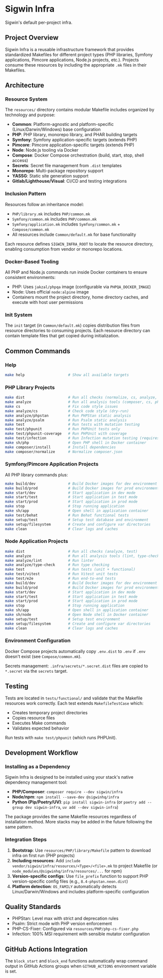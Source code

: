 # Sigwin Infra

Sigwin's default per-project infra.

## Project Overview

Sigwin Infra is a reusable infrastructure framework that provides standardized Makefiles for different project types (PHP libraries, Symfony applications, Pimcore applications, Node.js projects, etc.). Projects consume these resources by including the appropriate `.mk` files in their Makefiles.

## Architecture

### Resource System

The `resources/` directory contains modular Makefile includes organized by technology and purpose:

- **Common**: Platform-agnostic and platform-specific (Linux/Darwin/Windows) base configuration
- **PHP**: PHP library, monorepo library, and PHAR building targets
- **Symfony**: Symfony application-specific targets (extends PHP)
- **Pimcore**: Pimcore application-specific targets (extends PHP)
- **Node**: Node.js tooling via Docker
- **Compose**: Docker Compose orchestration (build, start, stop, shell access)
- **Secrets**: Secret file management from `.dist` templates
- **Monorepo**: Multi-package repository support
- **YASSG**: Static site generation support
- **Gitlab/Lighthouse/Visual**: CI/CD and testing integrations

### Inclusion Pattern

Resources follow an inheritance model:
- `PHP/library.mk` includes `PHP/common.mk`
- `Symfony/common.mk` includes `PHP/common.mk`
- `Symfony/application.mk` includes `Symfony/common.mk` + `Compose/common.mk`
- All resources include `Common/default.mk` for base functionality

Each resource defines `SIGWIN_INFRA_ROOT` to locate the resource directory, enabling consumption from vendor or monorepo locations.

### Docker-Based Tooling

All PHP and Node.js commands run inside Docker containers to ensure consistent environments:
- PHP: Uses `jakzal/phpqa` image (configurable via `PHPQA_DOCKER_IMAGE`)
- Node: Uses official `node:alpine` image
- Containers mount the project directory, home directory caches, and execute with host user permissions

### Init System

The `init` target (in `Common/default.mk`) copies distribution files from resource directories to consuming projects. Each resource directory can contain template files that get copied during initialization.

## Common Commands

### Help
```bash
make help                    # Show all available targets
```

### PHP Library Projects
```bash
make dist                    # Run all checks (normalize, cs, analyze, test)
make analyze                 # Run all analysis tools (composer, cs, phpstan, psalm)
make cs                      # Fix code style issues
make analyze/cs              # Check code style (dry-run)
make analyze/phpstan         # Run PHPStan static analysis
make analyze/psalm           # Run Psalm static analysis
make test                    # Run tests with mutation testing
make test/phpunit            # Run PHPUnit tests only
make test/phpunit-coverage   # Run PHPUnit with coverage
make test/infection          # Run Infection mutation testing (requires coverage)
make sh/php                  # Open PHP shell in Docker container
make composer/install        # Install dependencies
make composer/normalize      # Normalize composer.json
```

### Symfony/Pimcore Application Projects
All PHP library commands plus:
```bash
make build/dev               # Build Docker images for dev environment
make build/prod              # Build Docker images for prod environment
make start/dev               # Start application in dev mode
make start/test              # Start application in test mode
make start/prod              # Start application in prod mode
make stop                    # Stop running application
make sh/app                  # Open shell in application container
make test/behat              # Run Behat functional tests
make setup/test              # Setup test database and environment
make setup/filesystem        # Create and configure var directories
make clean                   # Clear logs and caches
```

### Node Application Projects
```bash
make dist                    # Run all checks (analyze, test)
make analyze                 # Run all analysis tools (lint, type-check)
make analyze/lint            # Run linter
make analyze/type-check      # Run type checking
make test                    # Run tests (unit + functional)
make test/vitest             # Run Vitest unit tests
make test/e2e                # Run end-to-end tests
make build/dev               # Build Docker images for dev environment
make build/prod              # Build Docker images for prod environment
make start/dev               # Start application in dev mode
make start/test              # Start application in test mode
make start/prod              # Start application in prod mode
make stop                    # Stop running application
make sh/app                  # Open shell in application container
make sh/node                 # Open Node shell in Docker container
make setup/test              # Setup test environment
make setup/filesystem        # Create and configure var directories
make clean                   # Clear logs and caches
```

### Environment Configuration

Docker Compose projects automatically copy `.env.dist` to `.env` if `.env` doesn't exist (see `Compose/common.mk`).

Secrets management: `.infra/secrets/*.secret.dist` files are copied to `*.secret` via the `secrets` target.

## Testing

Tests are located in `tests/functional/` and validate that the Makefile resources work correctly. Each test extends `MakefileTestCase` which:
- Creates temporary project directories
- Copies resource files
- Executes Make commands
- Validates expected behavior

Run tests with `make test/phpunit` (which runs PHPUnit).

## Development Workflow

### Installing as a Dependency

Sigwin Infra is designed to be installed using your stack's native dependency management tool:

- **PHP/Composer**: `composer require --dev sigwin/infra`
- **Node/npm**: `npm install --save-dev @sigwinhq/infra`
- **Python (Pip/Poetry/UV)**: `pip install sigwin-infra` (or `poetry add --group dev sigwin-infra`, `uv add --dev sigwin-infra`)

The package provides the same Makefile resources regardless of installation method. More stacks may be added in the future following the same pattern.

### Integration Steps

1. **Bootstrap**: Use `resources/PHP/library/Makefile` pattern to download infra on first run (PHP projects)
2. **Including resources**: Add `include vendor/sigwin/infra/resources/<Type>/<file>.mk` to project Makefile (or `node_modules/@sigwinhq/infra/resources/...` for npm)
3. **Version-specific configs**: Use `file_prefix` function to support PHP version-specific config files (e.g., `8.4-phpstan.neon.dist`)
4. **Platform detection**: `OS_FAMILY` automatically detects Linux/Darwin/Windows and includes platform-specific configuration

## Quality Standards

- PHPStan: Level max with strict and deprecation rules
- Psalm: Strict mode with PHP version enforcement
- PHP-CS-Fixer: Configured via `resources/PHP/php-cs-fixer.php`
- Infection: 100% MSI requirement with sensible mutator configuration

## GitHub Actions Integration

The `block_start` and `block_end` functions automatically wrap command output in GitHub Actions groups when `GITHUB_ACTIONS` environment variable is set.
